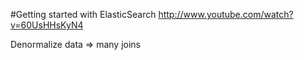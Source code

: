 #Getting started with ElasticSearch
http://www.youtube.com/watch?v=60UsHHsKyN4

Denormalize data => many joins

